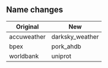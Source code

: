 ## Name changes
Original | New
-------- | --------
accuweather | darksky_weather
bpex | pork_ahdb
worldbank | uniprot

